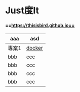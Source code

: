 # Just度It

#### ==https://thisisbird.github.io==

|aaa|asd|
|---|---|
|專案1|[docker](/justDOit)|
|bbb|ccc|
|bbb|ccc|
|bbb|ccc|
|bbb|ccc|

